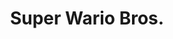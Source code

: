 ---
layout: video
series: Mike and Bootsy
episode: 26
title: Super Wario Bros.
permalink: /mike-and-bootsy/episode-26
video_info:
  - youtube;YouTube;6w6gm15xwlc
release_date: 2016-07-08
platforms:
  - Nintendo Entertainment System
short_platforms:
  - NES
thumbnails:
games:
  - Super Wario Bros.
current_description: |
  Mike Matei and Bootsy play a very good Super Mario Bros mod called Super Wario Bros! Fun and extremely challenging!
---